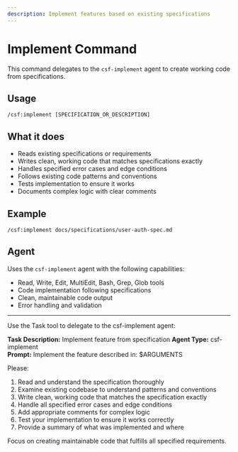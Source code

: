 ```yaml
---
description: Implement features based on existing specifications
---
```


# Implement Command

This command delegates to the `csf-implement` agent to create working code from specifications.

## Usage
```
/csf:implement [SPECIFICATION_OR_DESCRIPTION]
```

## What it does
- Reads existing specifications or requirements
- Writes clean, working code that matches specifications exactly
- Handles specified error cases and edge conditions
- Follows existing code patterns and conventions
- Tests implementation to ensure it works
- Documents complex logic with clear comments

## Example
```
/csf:implement docs/specifications/user-auth-spec.md
```

## Agent
Uses the `csf-implement` agent with the following capabilities:
- Read, Write, Edit, MultiEdit, Bash, Grep, Glob tools
- Code implementation following specifications
- Clean, maintainable code output
- Error handling and validation

---

Use the Task tool to delegate to the csf-implement agent:

**Task Description:** Implement feature from specification
**Agent Type:** csf-implement  
**Prompt:** Implement the feature described in: $ARGUMENTS

Please:
1. Read and understand the specification thoroughly
2. Examine existing codebase to understand patterns and conventions
3. Write clean, working code that matches the specification exactly
4. Handle all specified error cases and edge conditions
5. Add appropriate comments for complex logic
6. Test your implementation to ensure it works correctly
7. Provide a summary of what was implemented and where

Focus on creating maintainable code that fulfills all specified requirements.